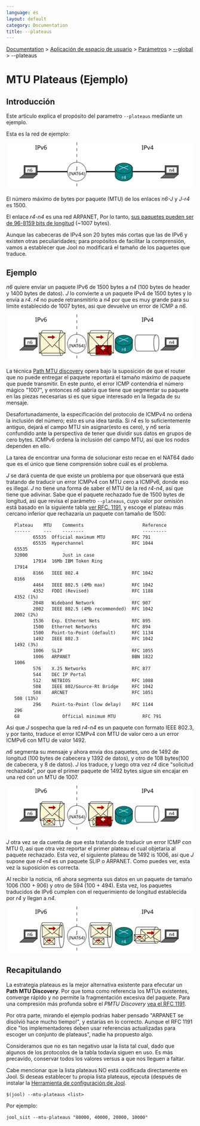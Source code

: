 ```yaml
---
language: es
layout: default
category: Documentation
title: --plateaus
---
```


[Documentation](documentation.html) > [Aplicación de espacio de usuario](documentation.html#aplicacin-de-espacio-de-usuario) > [Parámetros](usr-flags.html) > [\--global](usr-flags-global.html) > \--plateaus

# MTU Plateaus (Ejemplo)

## Introducción

Este articulo explica el propósito del parametro `--plateaus` mediante un ejemplo.


Esta es la red de ejemplo:

![Fig.1 - Red](../images/plateaus-network.svg)

El número máximo de bytes por paquete (MTU) de los enlaces _n6-J_ y _J-r4_ es 1500.

El enlace _r4-n4_ es una red ARPANET, Por lo tanto, [sus paquetes pueden ser de 96-8159 bits de longitud](https://en.wikipedia.org/wiki/BBN_Report_1822) (~1007 bytes).

Aunque las cabeceras de IPv4 son 20 bytes más cortas que las de IPv6 y existen otras peculiaridades; para propósitos de facilitar la comprensión, vamos a establecer que Jool no modificará el tamaño de los paquetes que traduce. 

## Ejemplo

_n6_ quiere enviar un paquete IPv6 de 1500 bytes a _n4_ (100 bytes de header y 1400 bytes de datos). _J_ lo convierte a un paquete IPv4 de 1500 bytes y lo envía a _r4_. _r4_ no puede retransmitirlo a _n4_ por que es muy grande para su límite establecido de 1007 bytes, asi que devuelve un error de ICMP a _n6_.

![Fig.2 - Intento 1](../images/plateaus-attempt1.svg)

La técnica [Path MTU discovery](http://en.wikipedia.org/wiki/Path_MTU_Discovery) opera bajo la suposición de que el router que no puede entregar el paquete reportará el tamaño máximo de paquete que puede transmitir. En este punto, el error ICMP contendria el número mágico "1007", y entonces _n6_ sabría que tiene que segmentar su paquete en las piezas necesarias si es que sigue interesado en la llegada de su mensaje.

Desafortunadamente, la especificación del protocolo de ICMPv4 no ordena la inclusión del número; esto es una idea tardía. Si _r4_ es lo suficientemente antiguo, dejará el campo MTU sin asignar(esto es cero), y _n6_ sería confundido ante la perspectiva de tener que dividir sus datos en grupos de cero bytes. ICMPv6 ordena la inclusión del campo MTU, así que los nodos dependen en ello.

La tarea de encontrar una forma de solucionar esto recae en el NAT64 dado que es el único que tiene comprensión sobre cuál es el problema.

_J_ se dará cuenta de que existe un problema por que observará que está tratando de traducir un error ICMPv4 con MTU cero a ICMPv6, donde eso es illegal. _J_ no tiene una forma de saber el MTU de la red _r4-n4_, así que tiene que adivinar. Sabe que el paquete rechazado fue de 1500 bytes de longitud, asi que revisa el parámetro `--plateaus`, cuyo valor por omisión está basado en la siguiente tabla [ver RFC. 1191](https://tools.ietf.org/html/rfc1191#section-7.1), y escoge el plateau más cercano inferior que rechazaría un paquete con tamaño de 1500:

	   Plateau    MTU    Comments                      Reference
	   ------     ---    --------                      ---------
		      65535  Official maximum MTU          RFC 791
		      65535  Hyperchannel                  RFC 1044
	   65535
	   32000             Just in case
		      17914  16Mb IBM Token Ring
	   17914
		      8166   IEEE 802.4                    RFC 1042
	   8166
		      4464   IEEE 802.5 (4Mb max)          RFC 1042
		      4352   FDDI (Revised)                RFC 1188
	   4352 (1%)
		      2048   Wideband Network              RFC 907
		      2002   IEEE 802.5 (4Mb recommended)  RFC 1042
	   2002 (2%)
		      1536   Exp. Ethernet Nets            RFC 895
		      1500   Ethernet Networks             RFC 894
		      1500   Point-to-Point (default)      RFC 1134
		      1492   IEEE 802.3                    RFC 1042
	   1492 (3%)
		      1006   SLIP                          RFC 1055
		      1006   ARPANET                       BBN 1822
	   1006
		      576    X.25 Networks                 RFC 877
		      544    DEC IP Portal
		      512    NETBIOS                       RFC 1088
		      508    IEEE 802/Source-Rt Bridge     RFC 1042
		      508    ARCNET                        RFC 1051
	   508 (13%)
		      296    Point-to-Point (low delay)    RFC 1144
	   296
	   68                Official minimum MTU          RFC 791
       

Asi que _J_ sospecha que la red _r4-n4_ es un paquete con formato IEEE 802.3, y por tanto, traduce el error ICMPv4 con MTU de valor cero a un error ICMPv6 con MTU de valor 1492.

_n6_ segmenta su mensaje y ahora envia dos paquetes, uno de 1492 de longitud (100 bytes de cabecera y 1392 de datos), y otro de 108 bytes(100 de cabecera, y 8 de datos). _J_ los traduce, y luego otra vez _r4_ dice "solicitud rechazada", por que el primer paquete de 1492 bytes sigue sin encajar en una red con un MTU de 1007.

![Fig.3 - Intento 2](../images/plateaus-attempt2.svg)

_J_ otra vez se da cuenta de que esta tratando de traducir un error ICMP con MTU 0, asi que otra vez reportar el primer plateau el cual objetaría al paquete rechazado. Esta vez, el siguiente plateau de 1492 is 1006, asi que _J_ supone que _r4-n4_ es un paquete SLIP o ARPANET. Como puedes ver, esta vez la suposición es correcta.

Al recibir la noticia, n6 ahora segmenta sus datos en un paquete de tamaño 1006 (100 + 906) y otro de 594 (100 + 494). Esta vez, los paquetes traducidos de IPv6 cumplen con el requerimiento de longitud establecida por _r4_ y llegan a _n4_.


![Fig.4 - Intento 3](../images/plateaus-attempt3.svg)

## Recapitulando

La estrategia plateaus es la mejor alternativa existente para efecutar un **Path MTU Discovery**. Por que toma como referencia los MTUs existentes, converge rápido y no permite la fragmentación excesiva del paquete. Para una compresión más profunda sobre el _PMTU Discovery_ [vea el RFC 1191](http://tools.ietf.org/html/rfc1191").

Por otra parte, mirando el ejemplo podrías haber pensado "ARPANET se disolvió hace mucho tiempo!", y estarías en lo correcto. Aunque el RFC 1191 dice "los implementadores deben usar referencias actualizadas para escoger un conjunto de plateaus", nadie ha propuesto algo.

Consideramos que no es tan negativo usar la lista tal cual, dado que algunos de los protocolos de la tabla todavía siguen en uso. Es más precavido, conservar todos los valores  versus a que nos lleguen a faltar.

Cabe mencionar que la lista plateaus NO está codificada directamente en Jool. Si deseas establecer tu propia lista plateaus, ejecuta (después de instalar la [Herramienta de configuración de Jool](install-usr.html).

	$(jool) --mtu-plateaus <list>

Por ejemplo:

	jool_siit --mtu-plateaus "80000, 40000, 20000, 10000"
